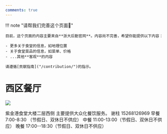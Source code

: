 ```yaml
---
comments: true
---
```


!!! note "请帮我们完善这个页面🙏"

    目前，这个页面的内容主要来自**浙大后勤官网**。内容尚不完善，希望你能提供以下内容：

    - 更多关于食堂的信息，如地理位置
    - 关于食堂菜品的信息，如菜单、价格
    - ...其他**客观**的内容

    请遵循[贡献指南]("/contribution/")的指示。

# 西区餐厅

 

![](https://zulg.zju.edu.cn/__local/9/01/C2/A13120C3C76DDCBE89A325D11B7_5E58C2A9_8508.png)

紫金港食堂大楼二层西侧
主要提供大众化餐饮服务。
谢柱
15268126969
早餐 7:00-8:30 （节假日、双休日不供应）
中餐 11:00-13:00（节假日、双休日不供应）
晚餐 17:00--18:30（节假日、双休日不供应）
